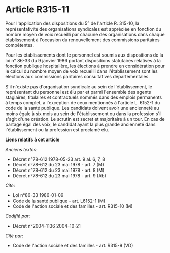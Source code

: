 # Article R315-11

Pour l'application des dispositions du 5° de l'article R. 315-10, la représentativité des organisations syndicales est
appréciée en fonction du nombre moyen de voix recueilli par chacune des organisations dans chaque établissement à l'occasion
du renouvellement des commissions paritaires compétentes.

Pour les établissements dont le personnel est soumis aux dispositions de la loi n° 86-33 du 9 janvier 1986 portant
dispositions statutaires relatives à la fonction publique hospitalière, les élections à prendre en considération pour le
calcul du nombre moyen de voix recueilli dans l'établissement sont les élections aux commissions paritaires consultatives
départementales.

S'il n'existe pas d'organisation syndicale au sein de l'établissement, le représentant du personnel est élu par et parmi
l'ensemble des agents stagiaires, titulaires et contractuels nommés dans des emplois permanents à temps complet, à
l'exception de ceux mentionnés à l'article L. 6152-1 du code de la santé publique. Les candidats doivent avoir une ancienneté
au moins égale à six mois au sein de l'établissement ou dans la profession s'il s'agit d'une création. Le scrutin est secret
et majoritaire à un tour. En cas de partage égal des voix, le candidat ayant la plus grande ancienneté dans l'établissement
ou la profession est proclamé élu.

**Liens relatifs à cet article**

_Anciens textes_:

  - Décret n°78-612 1978-05-23 art. 9 al. 6, 7, 8
  - Décret n°78-612 du 23 mai 1978 - art. 7 (M)
  - Décret n°78-612 du 23 mai 1978 - art. 8 (M)
  - Décret n°78-612 du 23 mai 1978 - art. 9 (Ab)

_Cite_:

  - Loi n°86-33 1986-01-09
  - Code de la santé publique - art. L6152-1 (M)
  - Code de l'action sociale et des familles - art. R315-10 (M)

_Codifié par_:

  - Décret n°2004-1136 2004-10-21

_Cité par_:

  - Code de l'action sociale et des familles - art. R315-9 (VD)

